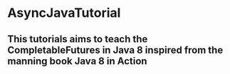 # AsyncJavaTutorial

## This tutorials aims to teach the CompletableFutures in Java 8 inspired from the manning book Java 8 in Action